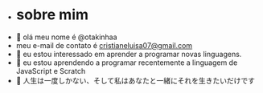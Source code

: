 - # sobre mim
- 👋 olá meu nome é @otakinhaa
- meu e-mail de contato é cristianeluisa07@gmail.com
- 👀 eu estou interessado em aprender a programar novas linguagens.
- 🌱 eu estou aprendendo a programar recentemente a linguagem de JavaScript e Scratch
- 💞️ 人生は一度しかない、そして私はあなたと一緒にそれを生きたいだけです




